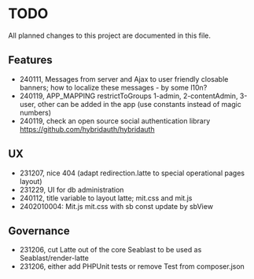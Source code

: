 # TODO
All planned changes to this project are documented in this file.

## Features
- 240111, Messages from server and Ajax to user friendly closable banners; how to localize these messages - by some l10n?
- 240119, APP_MAPPING restrictToGroups 1-admin, 2-contentAdmin, 3-user, other can be added in the app (use constants instead of magic numbers)
- 240119, check an open source social authentication library <https://github.com/hybridauth/hybridauth>

## UX
- 231207, nice 404 (adapt redirection.latte to special operational pages layout)
- 231229, UI for db administration
- 240112, title variable to layout latte; mit.css and mit.js
- 2402010004: Mit.js mit.css with sb const update by sbView

## Governance
- 231206, cut Latte out of the core Seablast to be used as Seablast/render-latte
- 231206, either add PHPUnit tests or remove Test from composer.json
